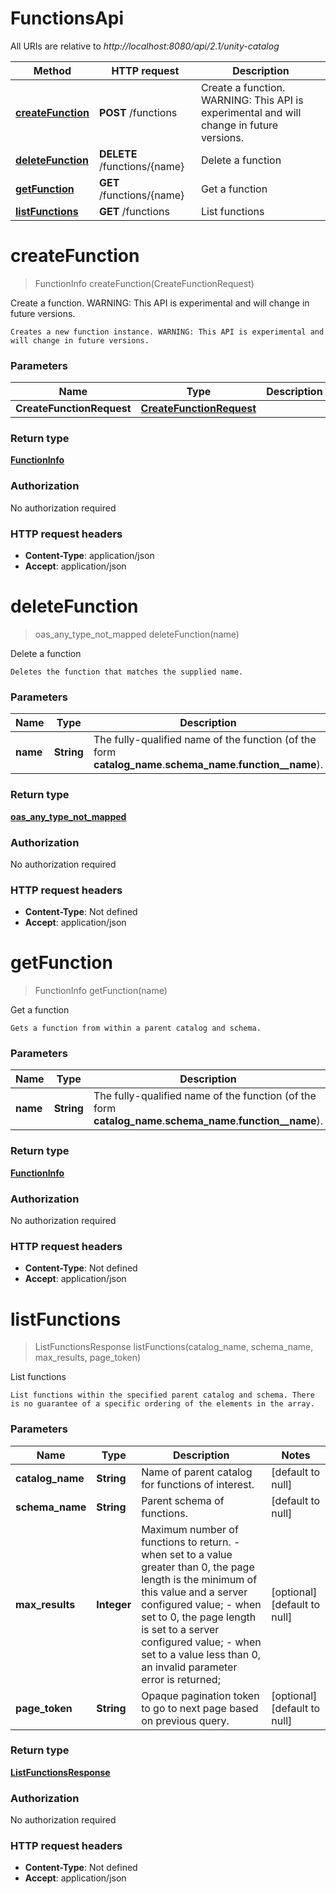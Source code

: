 # FunctionsApi

All URIs are relative to *http://localhost:8080/api/2.1/unity-catalog*

| Method | HTTP request | Description |
|------------- | ------------- | -------------|
| [**createFunction**](FunctionsApi.md#createFunction) | **POST** /functions | Create a function. WARNING: This API is experimental and will change in future versions.  |
| [**deleteFunction**](FunctionsApi.md#deleteFunction) | **DELETE** /functions/{name} | Delete a function |
| [**getFunction**](FunctionsApi.md#getFunction) | **GET** /functions/{name} | Get a function |
| [**listFunctions**](FunctionsApi.md#listFunctions) | **GET** /functions | List functions |


<a name="createFunction"></a>
# **createFunction**
> FunctionInfo createFunction(CreateFunctionRequest)

Create a function. WARNING: This API is experimental and will change in future versions. 

    Creates a new function instance. WARNING: This API is experimental and will change in future versions. 

### Parameters

|Name | Type | Description  | Notes |
|------------- | ------------- | ------------- | -------------|
| **CreateFunctionRequest** | [**CreateFunctionRequest**](../Models/CreateFunctionRequest.md)|  | [optional] |

### Return type

[**FunctionInfo**](../Models/FunctionInfo.md)

### Authorization

No authorization required

### HTTP request headers

- **Content-Type**: application/json
- **Accept**: application/json

<a name="deleteFunction"></a>
# **deleteFunction**
> oas_any_type_not_mapped deleteFunction(name)

Delete a function

    Deletes the function that matches the supplied name.

### Parameters

|Name | Type | Description  | Notes |
|------------- | ------------- | ------------- | -------------|
| **name** | **String**| The fully-qualified name of the function (of the form __catalog_name__.__schema_name__.__function__name__). | [default to null] |

### Return type

[**oas_any_type_not_mapped**](../Models/AnyType.md)

### Authorization

No authorization required

### HTTP request headers

- **Content-Type**: Not defined
- **Accept**: application/json

<a name="getFunction"></a>
# **getFunction**
> FunctionInfo getFunction(name)

Get a function

    Gets a function from within a parent catalog and schema.

### Parameters

|Name | Type | Description  | Notes |
|------------- | ------------- | ------------- | -------------|
| **name** | **String**| The fully-qualified name of the function (of the form __catalog_name__.__schema_name__.__function__name__). | [default to null] |

### Return type

[**FunctionInfo**](../Models/FunctionInfo.md)

### Authorization

No authorization required

### HTTP request headers

- **Content-Type**: Not defined
- **Accept**: application/json

<a name="listFunctions"></a>
# **listFunctions**
> ListFunctionsResponse listFunctions(catalog\_name, schema\_name, max\_results, page\_token)

List functions

    List functions within the specified parent catalog and schema. There is no guarantee of a specific ordering of the elements in the array. 

### Parameters

|Name | Type | Description  | Notes |
|------------- | ------------- | ------------- | -------------|
| **catalog\_name** | **String**| Name of parent catalog for functions of interest. | [default to null] |
| **schema\_name** | **String**| Parent schema of functions. | [default to null] |
| **max\_results** | **Integer**| Maximum number of functions to return. - when set to a value greater than 0, the page length is the minimum of this value and a server configured value; - when set to 0, the page length is set to a server configured value; - when set to a value less than 0, an invalid parameter error is returned;  | [optional] [default to null] |
| **page\_token** | **String**| Opaque pagination token to go to next page based on previous query. | [optional] [default to null] |

### Return type

[**ListFunctionsResponse**](../Models/ListFunctionsResponse.md)

### Authorization

No authorization required

### HTTP request headers

- **Content-Type**: Not defined
- **Accept**: application/json

